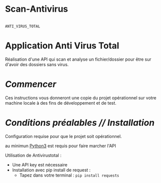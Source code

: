 # Scan-Antivirus

```                                         

ANTI_VIRUS_TOTAL

```
# Application Anti Virus Total

Réalisation d'une API qui scan et analyse un fichier/dossier pour être sur d'avoir des dossiers sans virus.

# _Commencer_

Ces instructions vous donneront une copie du projet opérationnel sur votre machine locale à des fins de développement et de test. 

# _Conditions préalables // Installation_

Configuration requise pour que le projet soit opérationnel.

au minimun [Python3](https://www.python.org/downloads/) est requis pour faire marcher l'API 

Utilisation de Antivirustotal :
- Une API key est nécessaire 
- Installation avec pip install de request :
    - Tapez dans votre terminal :
        ``` pip install requests ```


